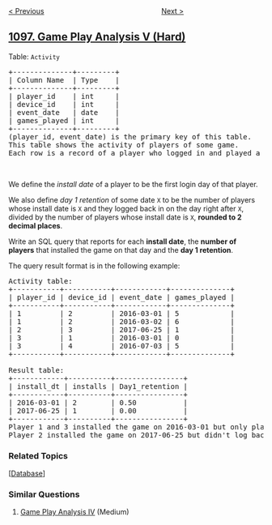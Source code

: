 <!--|This file generated by command(leetcode description); DO NOT EDIT.    |-->
<!--+----------------------------------------------------------------------+-->
<!--|@author    openset <openset.wang@gmail.com>                           |-->
<!--|@link      https://github.com/openset                                 |-->
<!--|@home      https://github.com/openset/leetcode                        |-->
<!--+----------------------------------------------------------------------+-->

[< Previous](../brace-expansion-ii "Brace Expansion II")
　　　　　　　　　　　　　　　　
[Next >](../unpopular-books "Unpopular Books")

## [1097. Game Play Analysis V (Hard)](https://leetcode.com/problems/game-play-analysis-v "游戏玩法分析 V")

<p>Table:&nbsp;<code>Activity</code></p>

<pre>
+--------------+---------+
| Column Name  | Type    |
+--------------+---------+
| player_id    | int     |
| device_id    | int     |
| event_date   | date    |
| games_played | int     |
+--------------+---------+
(player_id, event_date) is the primary key of this table.
This table shows the activity of players of some game.
Each row is a record of a player who logged in and played a number of games (possibly 0) before logging out on some day using some device.
</pre>

<p>&nbsp;</p>

<p>We define the <em>install date</em> of a player to be the first login day of that player.</p>

<p>We also define <em>day 1 retention</em>&nbsp;of some date <code>X</code>&nbsp;to be the number&nbsp;of players whose install date is&nbsp;<code>X</code>&nbsp;and they logged back in on the day right after <code>X</code>, divided by the number of players whose install date is&nbsp;<code>X</code>, <strong>rounded to 2 decimal places</strong>.</p>

<p>Write an SQL query that reports for each <strong>install date</strong>, the <strong>number&nbsp;of players</strong> that installed the game on that day and the <strong>day 1 retention</strong>.</p>

<p>The query result format is in the following example:</p>

<pre>
Activity table:
+-----------+-----------+------------+--------------+
| player_id | device_id | event_date | games_played |
+-----------+-----------+------------+--------------+
| 1         | 2         | 2016-03-01 | 5            |
| 1         | 2         | 2016-03-02 | 6            |
| 2         | 3         | 2017-06-25 | 1            |
| 3         | 1         | 2016-03-01 | 0            |
| 3         | 4         | 2016-07-03 | 5            |
+-----------+-----------+------------+--------------+

Result table:
+------------+----------+----------------+
| install_dt | installs | Day1_retention |
+------------+----------+----------------+
| 2016-03-01 | 2        | 0.50           |
| 2017-06-25 | 1        | 0.00           |
+------------+----------+----------------+
Player 1 and 3 installed the game on 2016-03-01 but only player 1 logged back in on 2016-03-02 so the day 1 retention of 2016-03-01 is 1 / 2 = 0.50
Player 2 installed the game on 2017-06-25 but didn&#39;t log back in on 2017-06-26 so the day 1 retention of 2017-06-25 is 0 / 1 = 0.00
</pre>

### Related Topics
  [[Database](../../tag/database/README.md)]

### Similar Questions
  1. [Game Play Analysis IV](../game-play-analysis-iv) (Medium)
